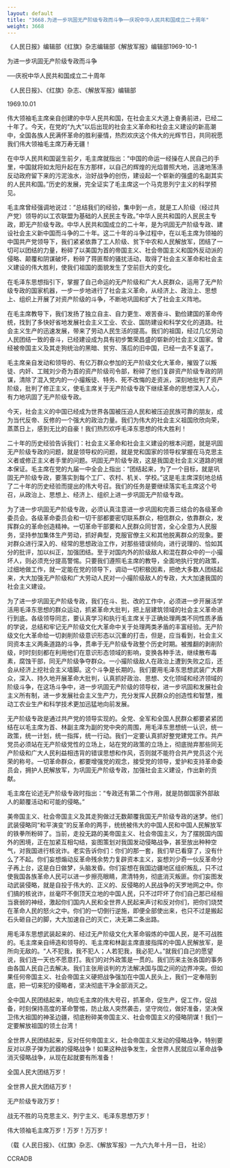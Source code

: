 ```yaml
---
layout: default
title: "3668.为进一步巩固无产阶级专政而斗争──庆祝中华人民共和国成立二十周年"
weight: 3668
---
```


《人民日报》编辑部《红旗》杂志编辑部《解放军报》编辑部1969-10-1

为进一步巩固无产阶级专政而斗争

──庆祝中华人民共和国成立二十周年

《人民日报》、《红旗》杂志、《解放军报》编辑部

1969.10.01

伟大领袖毛主席亲自创建的中华人民共和国，在社会主义大道上奋勇前进，已经二十年了。今天，在党的“九大”以后出现的社会主义革命和社会主义建设的新高潮中，全国各族人民满怀革命的胜利豪情，热烈欢庆这个伟大的光辉节日，共同祝愿我们伟大领袖毛主席万寿无疆！

在中华人民共和国诞生前夕，毛主席就指出：“中国的命运一经操在人民自己的手里，中国就将如太阳升起在东方那样，以自己的辉煌的光焰普照大地，迅速地荡涤反动政府留下来的污泥浊水，治好战争的创伤，建设起一个崭新的强盛的名副其实的人民共和国。”历史的发展，完全证实了毛主席这一个马克思列宁主义的科学预见。

毛主席曾经强调地说过：“总结我们的经验，集中到一点，就是工人阶级（经过共产党）领导的以工农联盟为基础的人民民主专政。”中华人民共和国的人民民主专政，即无产阶级专政。中华人民共和国成立的二十年，是为巩固无产阶级专政、建设社会主义新中国而斗争的二十年。这二十年的斗争过程中，在以毛主席为领袖的中国共产党领导下，我们紧紧依靠了工人阶级、贫下中农和人民解放军，团结了一切可以团结的力量，粉碎了以美国为首的帝国主义、社会帝国主义和国外反动派的侵略、颠覆和阴谋破坏，粉碎了蒋匪帮的骚扰活动，取得了社会主义革命和社会主义建设的伟大胜利，使我们祖国的面貌发生了空前巨大的变化。

在毛泽东思想指引下，掌握了自己命运的无产阶级和广大人民群众，运用了无产阶级专政的国家机器，一步一步地进行了社会主义革命，从经济上、政治上、思想上、组织上开展了对资产阶级的斗争，不断地巩固和扩大了社会主义阵地。

在毛主席教导下，我们发扬了独立自主、自力更生、艰苦奋斗、勤俭建国的革命传统，找到了多快好省地发展社会主义工业、农业、国防建设和科学文化的道路。社会主义生产的迅速发展，带来了劳动人民生活的提高。我们的祖国，经过几亿劳动人民团结一致的奋斗，已经建设成为具有初步繁荣昌盛的崭新的社会主义国家。曾经被帝国主义及其走狗统治的黑暗、贫穷、落后的旧中国，已经一去不复返了。

毛主席亲自发动和领导的、有亿万群众参加的无产阶级文化大革命，摧毁了以叛徒、内奸、工贼刘少奇为首的资产阶级司令部，粉碎了他们复辟资产阶级专政的阴谋，清除了混入党内的一小撮叛徒、特务、死不改悔的走资派，深刻地批判了资产阶级，批判了修正主义，使毛主席关于无产阶级专政下继续革命的思想深入人心，有力地巩固了无产阶级专政。

今天，社会主义的中国已经成为世界各国被压迫人民和被压迫民族可靠的朋友，成为当代反帝、反修的一个强大的政治力量。我们为伟大的社会主义祖国欣欣向荣，蒸蒸日上，感到无比的自豪！我们热烈欢呼毛泽东思想的伟大胜利！

二十年的历史经验告诉我们：社会主义革命和社会主义建设的根本问题，就是巩固无产阶级专政的问题，就是领导权的问题，就是党和国家的领导权掌握在马克思主义者或修正主义者手里的问题。巩固无产阶级专政，这是我国走社会主义道路的根本保证。毛主席在党的九届一中全会上指出：“团结起来，为了一个目标，就是巩固无产阶级专政，要落实到每个工厂、农村、机关、学校。”这是毛主席深刻地总结了二十年的历史经验而提出的伟大号召。我们的任务是要继续落实毛主席这个号召，从政治上、思想上、经济上、组织上进一步巩固无产阶级专政。

为了进一步巩固无产阶级专政，必须认真注意进一步巩固和完善三结合的各级革命委员会。各级革命委员会和一切干部都要密切联系群众，相信群众，依靠群众，发挥群众的革命创造精神。一切革命干部要和人民群众同甘苦，全心全意为人民服务，坚持参加集体生产劳动，抓好典型，克服官僚主义和其他脱离群众的现象。要对群众进行深入的、经常的思想政治工作，对那些错误倾向，进行说理的、恰如其分的批评，加以纠正，加强团结。至于对国内外的阶级敌人和混在群众中的一小撮坏人，则必须充分提高警惕。只要我们遵照毛主席的教导，全面地执行党的政策，过细地做工作，就一定能在党的领导下，调动一切积极因素，把绝大多数人团结起来，大大加强无产阶级和广大劳动人民对一小撮阶级敌人的专政，大大加速我国的社会主义建设。

为了进一步巩固无产阶级专政，我们在斗、批、改的工作中，必须进一步开展活学活用毛泽东思想的群众运动，抓紧革命大批判，把上层建筑领域的社会主义革命进行到底。各级领导同志，要认真学习和执行毛主席关于正确处理两类不同性质矛盾的学说，总结和牢记无产阶级文化大革命中关于处理两类矛盾的丰富经验。无产阶级文化大革命给一切剥削阶级意识形态以沉重的打击，但是，应当看到，社会主义同资本主义两条道路的斗争，贯串于无产阶级专政整个历史时期。被推翻的剥削阶级，时时刻刻都在利用他们在意识形态领域的影响，变换各种手法，继续散布毒素，腐蚀干部，同无产阶级争夺群众。一小撮阶级敌人在政治上遭到失败之后，还会从经济上挖社会主义墙脚。这个斗争是长期的。我们要用毛泽东思想武装广大群众，深入、持久地开展革命大批判，认真抓好政治、思想、文化领域和经济领域的阶级斗争，在这场斗争中，进一步巩固无产阶级的领导权，进一步巩固和发展社会主义所有制，进一步发展社会主义生产力，充分发挥人民群众的创造性和智慧，推动工农业生产和科学技术更加迅猛地向前发展。

无产阶级专政是通过共产党的领导实现的。全党、全军和全国人民群众都要紧紧团结在以毛主席为首、林副主席为副的党中央的周围，用毛泽东思想统一认识，统一政策，统一计划，统一指挥，统一行动。我们一定要认真抓好整党建党工作。共产党员必须站在无产阶级党性的立场上，站在党的政策的立场上，彻底抛弃那些同无产阶级和广大人民利益相违背的错误思想和作风，否则就不能符合共产党员这个光荣的称号。一切革命群众，都要增强党的观念，接受党的领导，爱护和支持革命委员会，拥护人民解放军，为巩固无产阶级专政，加强社会主义建设，作出新的贡献。

毛主席在论述无产阶级专政时指出：“专政还有第二个作用，就是防御国家外部敌人的颠覆活动和可能的侵略。”

美帝国主义、社会帝国主义及其走狗做过无数颠覆我国无产阶级专政的迷梦。他们武装侵略同“和平演变”的反革命的两手，统统被伟大的中国人民和中国人民解放军的铁拳所粉碎了。当前，走投无路的美帝国主义、社会帝国主义，为了摆脱国内国外的困境，正在加紧互相勾结，妄图策划对我国发动侵略战争，甚至放出种种空气，对我国进行核讹诈。老实告诉你们：你们的那一套，我们早已看穿了，没有什么了不起。你们妄想煽动反革命残余势力复辟资本主义，妄想刘少奇一伙反革命分子再上台，这是白日做梦，头脑发昏。你们妄想在我国边疆地区组织叛乱，只不过使我国各族革命人民可以进一步擦亮眼睛，肃清特务，彻底消灭叛匪。你们妄图发动武装侵略，就是自投于伟大的、正义的、反侵略的人民战争的天罗地网之中。你们搞的核讹诈，丝毫吓不倒顶天立地的中国人民，只不过吓坏了你们自己那已经相当衰弱的神经，激起你们国内人民和全世界人民起来声讨和反对你们，把你们烧焚在革命人民的怒火之中。你们的一切倒行逆施，即便全部使出来，也只不过是搬起石头砸自己的脚，大大加速自己的灭亡，决无第二条出路。

用毛泽东思想武装起来的、经过无产阶级文化大革命锻炼的中国人民，是不可战胜的。毛主席亲自缔造和领导的、毛主席和林副主席直接指挥的中国人民解放军，是所向无敌的。“人不犯我，我不犯人；人若犯我，我必犯人。”就我们自己的愿望说，我们连一天也不愿意打。我们的对外政策是一贯的。我们历来主张各国的事务由各国人民自己去解决。我们主张用谈判的方法解决国与国之间的边界冲突。但如果任何帝国主义、社会帝国主义硬把战争强加在中国人民头上，我们一定奉陪到底，把一切来犯的侵略者，坚决彻底干净全部消灭之。

全中国人民团结起来，响应毛主席的伟大号召，抓革命，促生产，促工作，促战备，时刻保持高度的革命警惕，防止敌人突然袭击，坚守岗位，做好准备，坚决保卫伟大祖国的神圣边疆，彻底粉碎美帝国主义、社会帝国主义的侵略阴谋！我们一定要解放祖国的领土台湾！

全世界人民团结起来，反对任何帝国主义，社会帝国主义发动的侵略战争，特别要反对以原子弹为武器的侵略战争！如果这种战争发生，全世界人民就应以革命战争消灭侵略战争，从现在起就要有所准备！

全国人民大团结万岁！

全世界人民大团结万岁！

无产阶级专政万岁！

战无不胜的马克思主义、列宁主义、毛泽东思想万岁！

伟大领袖毛主席万岁！万岁！万万岁！

（载《人民日报》、《红旗》杂志、《解放军报》一九六九年十月一日， 社论）

CCRADB

